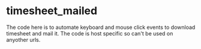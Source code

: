 # timesheet_mailed
The code here is to automate keyboard and mouse click events to download timesheet and mail it.
The code is host specific so can't be used on anyother urls.
